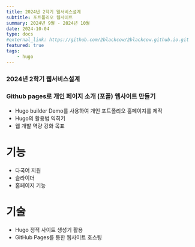 ```yaml
---
title: 2024년 2학기 웹서비스설계 
subtitle: 포트폴리오 웹사이트
summary: 2024년 9월 - 2024년 10월
date: 2024-10-04
type: docs
#external_link: https://github.com/2blackcow/2blackcow.github.io.git
featured: true
tags:
    - hugo
---
```


### 2024년 2학기 웹서비스설계 
### Github pages로 개인 페이지 소개 (포폴) 웹사이트 만들기
-  Hugo builder Demo를 사용하여 개인 포트폴리오 홈페이지를 제작
-  Hugo의 활용법 익히기
-  웹 개발 역량 강화 목표

# 기능

- 다국어 지원
- 슬라이더
- 홈페이지 기능

# 기술

- Hugo 정적 사이트 생성기 활용
- GitHub Pages를 통한 웹사이트 호스팅



